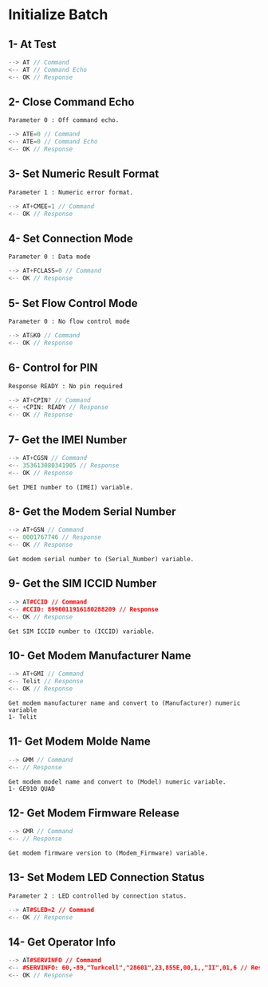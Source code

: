 # Initialize Batch

## 1- At Test

```C++
--> AT // Command
<-- AT // Command Echo
<-- OK // Response
```

## 2- Close Command Echo

    Parameter 0 : Off command echo.

```C++
--> ATE=0 // Command
<-- ATE=0 // Command Echo
<-- OK // Response
```

## 3- Set Numeric Result Format

    Parameter 1 : Numeric error format.

```C++
--> AT+CMEE=1 // Command
<-- OK // Response
```

## 4- Set Connection Mode

    Parameter 0 : Data mode

```C++
--> AT+FCLASS=0 // Command
<-- OK // Response
```

## 5- Set Flow Control Mode

    Parameter 0 : No flow control mode

```C++
--> AT&K0 // Command
<-- OK // Response
```

## 6- Control for PIN 

    Response READY : No pin required

```C++
--> AT+CPIN? // Command
<-- +CPIN: READY // Response
<-- OK // Response
```

## 7- Get the IMEI Number

```C++
--> AT+CGSN // Command
<-- 353613080341905 // Response
<-- OK // Response
```

    Get IMEI number to (IMEI) variable.

## 8- Get the Modem Serial Number

```C++
--> AT+GSN // Command
<-- 0001767746 // Response
<-- OK // Response
```

    Get modem serial number to (Serial_Number) variable.

## 9- Get the SIM ICCID Number

```C++
--> AT#CCID // Command
<-- #CCID: 8990011916180288209 // Response
<-- OK // Response
```

    Get SIM ICCID number to (ICCID) variable.

## 10- Get Modem Manufacturer Name

```C++
--> AT+GMI // Command
<-- Telit // Response
<-- OK // Response
```

    Get modem manufacturer name and convert to (Manufacturer) numeric variable
    1- Telit

## 11- Get Modem Molde Name

```C++
--> GMM // Command
<-- // Response
```

    Get modem model name and convert to (Model) numeric variable.
    1- GE910 QUAD

## 12- Get Modem Firmware Release

```C++
--> GMR // Command
<-- // Response
```

    Get modem firmware version to (Modem_Firmware) variable.

## 13- Set Modem LED Connection Status

    Parameter 2 : LED controlled by connection status.

```C++
--> AT#SLED=2 // Command
<-- OK // Response
```

## 14- Get Operator Info

```C++
--> AT#SERVINFO // Command
<-- #SERVINFO: 60,-89,"Turkcell","28601",23,855E,00,1,,"II",01,6 // Response
<-- OK // Response
```